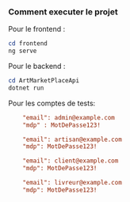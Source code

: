 
### Comment executer le projet 

Pour le frontend : 

```powershell
cd frontend 
ng serve
```


Pour le backend : 

```powershell
cd ArtMarketPlaceApi
dotnet run
```

Pour les comptes de tests:

```ini
    "email": admin@example.com
    "mdp" : MotDePasse123!

    "email": artisan@example.com
    "mdp": MotDePasse123!

    "email": client@example.com
    "mdp": MotDePasse123!

    "email": livreur@example.com
    "mdp": MotDePasse123!
````